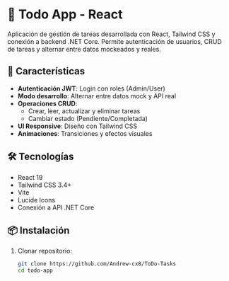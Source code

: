 # 📝 Todo App - React

Aplicación de gestión de tareas desarrollada con React, Tailwind CSS y conexión a backend .NET Core. Permite autenticación de usuarios, CRUD de tareas y alternar entre datos mockeados y reales.

## 🚀 Características

- **Autenticación JWT**: Login con roles (Admin/User)
- **Modo desarrollo**: Alternar entre datos mock y API real
- **Operaciones CRUD**: 
  - Crear, leer, actualizar y eliminar tareas
  - Cambiar estado (Pendiente/Completada)
- **UI Responsive**: Diseño con Tailwind CSS
- **Animaciones**: Transiciones y efectos visuales

## 🛠 Tecnologías

- React 19
- Tailwind CSS 3.4+
- Vite
- Lucide Icons
- Conexión a API .NET Core

## 📦 Instalación

1. Clonar repositorio:
   ```bash
   git clone https://github.com/Andrew-cx8/ToDo-Tasks
   cd todo-app
